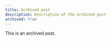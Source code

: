 ```yaml
---
title: Archived post
description: Description of the archived post
archived: true
---
```


This is an archived post.